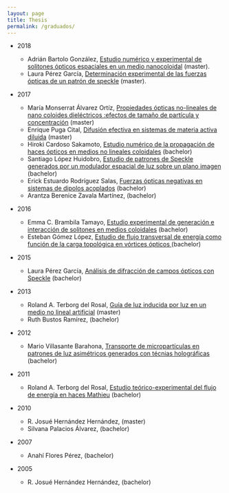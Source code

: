 ```yaml
---
layout: page
title: Thesis
permalink: /graduados/
---
```



* 2018
  * Adrián Bartolo González, [Estudio numérico y experimental de solitones ópticos espaciales en un medio nanocoloidal](http://132.248.9.195/ptd2018/enero/0769448/Index.html) (master).
  * Laura Pérez García, [Determinación experimental de las fuerzas ópticas de un patrón de speckle](http://132.248.9.195/ptd2018/enero/0769888/Index.html) (master).

* 2017
  * María Monserrat Álvarez Ortíz, [Propiedades ópticas no-lineales de nano coloides dieléctricos :efectos de tamaño de partícula y concentración](http://132.248.9.195/ptd2016/diciembre/306217632/Index.html) (master)
  * Enrique Puga Cital, [Difusión efectiva en sistemas de materia activa diluida](http://132.248.9.195/ptd2017/abril/515017700/Index.html) (master)
  * Hiroki Cardoso Sakamoto, [Estudio numérico de la propagación de haces ópticos en medios no lineales coloidales](http://132.248.9.195/ptd2017/enero/308609761/Index.html) (bachelor)
  * Santiago López Huidobro, [Estudio de patrones de Speckle generados por un modulador espacial de luz sobre un plano imagen](http://132.248.9.195/ptd2017/marzo/307232344/Index.html) (bachelor)
  * Erick Estuardo Rodríguez Salas, [Fuerzas ópticas negativas en sistemas de dipolos acoplados](http://132.248.9.195/ptd2017/mayo/308742008/Index.html) (bachelor)
  * Arantza Berenice Zavala Martínez, (bachelor)
  
* 2016
  * Emma C. Brambila Tamayo, [Estudio experimental de generación e interacción de solitones en medios coloidales](http://132.248.9.195/ptd2016/noviembre/411006516/Index.html) (bachelor) 
  * Esteban Gómez López, [Estudio de flujo transversal de energía como función de la carga topológica en vórtices ópticos ](http://132.248.9.195/ptd2016/mayo/308506983/Index.html) (bachelor)
  
* 2015
  * Laura Pérez García, [Análisis de difracción de campos ópticos con Speckle](http://132.248.9.195/ptd2014/diciembre/0723898/Index.html) (bachelor)

* 2013
  * Roland A. Terborg del Rosal, [Guía de luz inducida por luz en un medio no lineal artificial](http://132.248.9.195/ptd2013/septiembre/0701298/Index.html) (master)
  * Ruth Bustos Ramírez, (bachelor)
  
* 2012
  * Mario Villasante Barahona, [Transporte de micropartículas en patrones de luz asimétricos generados con técnias holográficas](http://132.248.9.195/ptd2012/agosto/0683397/Index.html) (bachelor)
  
* 2011
  * Roland A. Terborg del Rosal, [Estudio teórico-experimental del flujo de energía en haces Mathieu](http://132.248.9.195/ptb2011/octubre/0674558/Index.html) (bachelor) 
  
* 2010
  * R. Josué Hernández Hernández, (master)
  * Silvana Palacios Álvarez, (bachelor)
  
* 2007
  * Anahí Flores Pérez, (bachelor)
  
* 2005
  * R. Josué Hernández Hernández, (bachelor)
  



